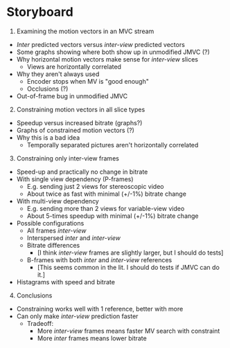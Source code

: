 Storyboard
==========

1. Examining the motion vectors in an MVC stream
  - *Inter* predicted vectors versus *inter-view* predicted vectors
  - Some graphs showing where both show up in unmodified JMVC (?)
  - Why horizontal motion vectors make sense for *inter-view* slices
    + Views are horizontally correlated
  - Why they aren't always used
    + Encoder stops when MV is "good enough"
    + Occlusions (?)
  - Out-of-frame bug in unmodified JMVC
2. Constraining motion vectors in all slice types
  - Speedup versus increased bitrate (graphs?)
  - Graphs of constrained motion vectors (?)
  - Why this is a bad idea
    + Temporally separated pictures aren't horizontally correlated
3. Constraining only inter-view frames
  - Speed-up and practically no change in bitrate
  - With single view dependency (P-frames)
    + E.g. sending just 2 views for stereoscopic video
    + About twice as fast with minimal (+/-1%) bitrate change
  - With multi-view dependency
    + E.g. sending more than 2 views for variable-view video
    + About 5-times speedup with minimal (+/-1%) bitrate change
  - Possible configurations
    + All frames *inter-view*
    + Interspersed *inter* and *inter-view*
    + Bitrate differences
      * [I think *inter-view* frames are slightly larger, but I should do tests]
    + B-frames with both *inter* and *inter-view* references
      * [This seems common in the lit. I should do tests if JMVC can do it.]
  - Histagrams with speed and bitrate
4. Conclusions
  - Constraining works well with 1 reference, better with more
  - Can only make *inter-view* prediction faster
    + Tradeoff:
      * More *inter-view* frames means faster MV search with constraint
      * More *inter* frames means lower bitrate
